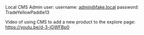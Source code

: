 Local CMS Admin user:
username: admin@fake.local
password: TradeYellowPaddle13

Video of using CMS to add a new product to the explore page: https://youtu.be/d-3-iGWFBp0
